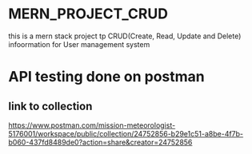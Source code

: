 # MERN_PROJECT_CRUD
this is a mern stack project tp CRUD(Create, Read, Update and Delete) infoormation for User management system 

# API testing done on postman
## link to collection
https://www.postman.com/mission-meteorologist-5176001/workspace/public/collection/24752856-b29e1c51-a8be-4f7b-b060-437fd8489de0?action=share&creator=24752856

